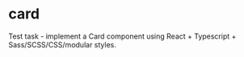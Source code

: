 # card
Test task - implement a Card component using React + Typescript + Sass/SCSS/CSS/modular styles.
